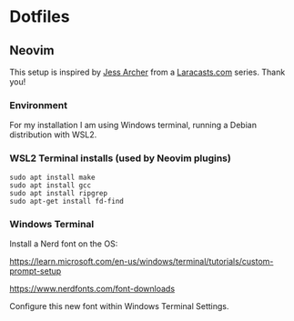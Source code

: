 # Dotfiles

## Neovim

This setup is inspired by <a href="https://github.com/jessarcher/dotfiles">Jess Archer</a> from a <a href="https://laracasts.com">Laracasts.com</a> series. Thank you!

### Environment

For my installation I am using Windows terminal, running a Debian distribution with WSL2.

### WSL2 Terminal installs (used by Neovim plugins)

```
sudo apt install make
sudo apt install gcc
sudo apt install ripgrep
sudo apt-get install fd-find
```

### Windows Terminal 

Install a Nerd font on the OS: 

https://learn.microsoft.com/en-us/windows/terminal/tutorials/custom-prompt-setup

https://www.nerdfonts.com/font-downloads

Configure this new font within Windows Terminal Settings.
